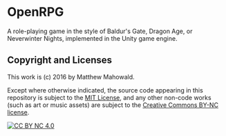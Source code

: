 # OpenRPG
A role-playing game in the style of Baldur's Gate, Dragon Age, or
Neverwinter Nights, implemented in the Unity game engine.

## Copyright and Licenses
This work is (c) 2016 by Matthew Mahowald.

Except where otherwise indicated, the source code appearing in this repository
is subject to the [MIT License](https://opensource.org/licenses/MIT), and any
other non-code works (such as art or music assets) are subject to the [Creative Commons BY-NC license](https://creativecommons.org/licenses/by-nc/4.0/).

[![CC BY NC 4.0](https://i.creativecommons.org/l/by-nc/4.0/88x31.png)](https://creativecommons.org/licenses/by-nc/4.0/)
